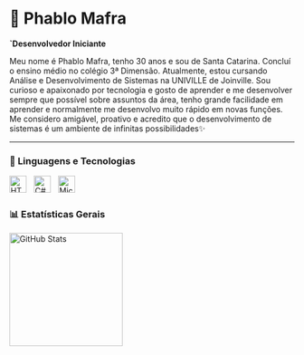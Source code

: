 # 🤖 Phablo Mafra


**`Desenvolvedor  Iniciante**


Meu nome é Phablo Mafra, tenho 30 anos e sou de Santa Catarina. Concluí o ensino médio no colégio 3ª Dimensão. Atualmente, estou cursando Análise e Desenvolvimento de Sistemas na UNIVILLE de Joinville. Sou curioso e apaixonado por tecnologia e gosto de aprender e me desenvolver sempre que possível sobre assuntos da área, tenho grande facilidade em aprender e normalmente me desenvolvo muito rápido em novas funções.
Me considero amigável, proativo e acredito que o desenvolvimento de sistemas é um ambiente de infinitas possibilidades✨


---


### 🤖 Linguagens e Tecnologias


<img 
    align="left" 
    alt="HTML"
    title="HTML - Básico" 
    width="30px" 
    style="padding-right: 10px;" 
    src="https://cdn.jsdelivr.net/gh/devicons/devicon@latest/icons/html5/html5-original.svg" 
/>


<img 
    align="left" 
    alt="C#" 
    title="Csharp - Básico"
    width="30px" 
    style="padding-right: 10px;" 
    src="https://cdn.jsdelivr.net/gh/devicons/devicon@latesticons/csharp/csharp-original.svg" 
/>


<img 
    align="left" 
    alt="Microsoft SQL Server"
    title="SQL Server - Intermediário" 
    width="30px" 
    style="padding-right: 10px;" 
    src="https://cdn.jsdelivr.net/gh/devicons/devicon@latest/icons/microsoftsqlserver/microsoftsqlserver-plain-wordmark.svg" 
/>

<br/>
<br/>


### 📊 Estatísticas Gerais


<p>
  <img 
    align="left" 
    alt="GitHub Stats" 
    height="200" 
    style="padding-right: 10px;" 
    src="https://github-readme-stats.vercel.app/api?username=PhMafra&show_icons=true&theme=tokyonight&include_all_commits=true&locale=pt-br" 
  />

</p>
